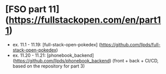 # [FSO part 11] (https://fullstackopen.com/en/part11)

  - ex. 11.1 - 11.19: [full-stack-open-pokedex] (https://github.com/llpds/full-stack-open-pokedex)
  - ex. 11.20 - 11.21: [phonebook_backend] (https://github.com/llpds/phonebook_backend) (front + back + CI/CD, based on the repository for part 3)
